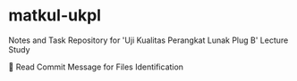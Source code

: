 # matkul-ukpl
Notes and Task Repository for 'Uji Kualitas Perangkat Lunak Plug B' Lecture Study 

📌 Read Commit Message for Files Identification
